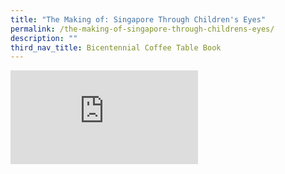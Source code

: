 ```yaml
---
title: "The Making of: Singapore Through Children's Eyes"
permalink: /the-making-of-singapore-through-childrens-eyes/
description: ""
third_nav_title: Bicentennial Coffee Table Book
---
```

<div><iframe src="https://www.youtube.com/embed/HUmdsGzwj7A" name="fitvid0" frameborder="0" allowfullscreen="allowfullscreen" data-mce-fragment="1"></iframe></div>